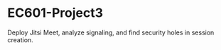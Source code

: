 # EC601-Project3
Deploy Jitsi Meet, analyze signaling, and find security holes in session creation.
